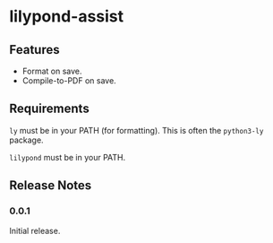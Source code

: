 # lilypond-assist

## Features

- Format on save.
- Compile-to-PDF on save.

## Requirements

`ly` must be in your PATH (for formatting). This is often the `python3-ly` package.

`lilypond` must be in your PATH.

## Release Notes

### 0.0.1

Initial release.
